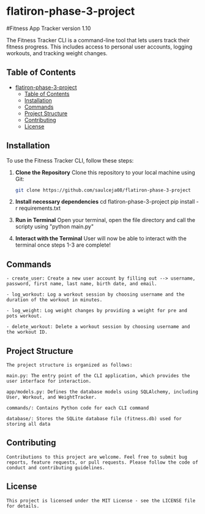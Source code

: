 # flatiron-phase-3-project
#Fitness App Tracker
version 1.10

The Fitness Tracker CLI is a command-line tool that lets users track their fitness progress. This includes access to personal user accounts, logging workouts, and tracking weight changes.
## Table of Contents

- [flatiron-phase-3-project](#flatiron-phase-3-project)
  - [Table of Contents](#table-of-contents)
  - [Installation](#installation)
  - [Commands](#commands)
  - [Project Structure](#project-structure)
  - [Contributing](#contributing)
  - [License](#license)

## Installation

To use the Fitness Tracker CLI, follow these steps:

1. **Clone the Repository**
   Clone this repository to your local machine using Git:
   ```bash
   git clone https://github.com/saulceja08/flatiron-phase-3-project

2. **Install necessary dependencies**
   cd flatiron-phase-3-project
   pip install -r requirements.txt

3. **Run in Terminal**
   Open your terminal, open the file directory and call the scripty using "python main.py"

4. **Interact with the Terminal**
   User will now be able to interact with the terminal once steps 1-3 are complete!

## Commands
    - create_user: Create a new user account by filling out --> username, password, first name, last name, birth date, and email.

    - log_workout: Log a workout session by choosing username and the duration of the workout in minutes.

    - log_weight: Log weight changes by providing a weight for pre and pots workout. 

    - delete_workout: Delete a workout session by choosing username and the workout ID.
  
## Project Structure
    The project structure is organized as follows:

    main.py: The entry point of the CLI application, which provides the user interface for interaction.

    app/models.py: Defines the database models using SQLAlchemy, including User, Workout, and WeightTracker.

    commands/: Contains Python code for each CLI command 

    database/: Stores the SQLite database file (fitness.db) used for storing all data

## Contributing
    Contributions to this project are welcome. Feel free to submit bug reports, feature requests, or pull requests. Please follow the code of conduct and contributing guidelines.

## License
    This project is licensed under the MIT License - see the LICENSE file for details.

